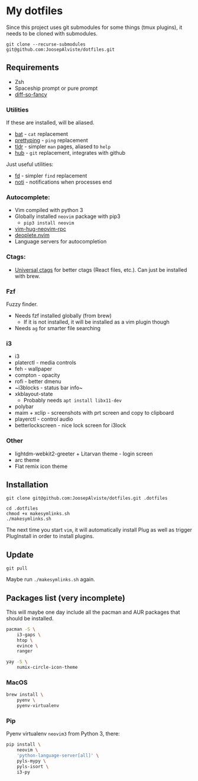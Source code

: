# My dotfiles

Since this project uses git submodules for some things (tmux plugins), it needs
to be cloned with submodules.

```
git clone --recurse-submodules git@github.com:JoosepAlviste/dotfiles.git
```

## Requirements

* Zsh
* Spaceship prompt or pure prompt
* [diff-so-fancy](https://github.com/so-fancy/diff-so-fancy)

### Utilities

If these are installed, will be aliased.

* [bat](https://github.com/sharkdp/bat) - `cat` replacement
* [prettyping](https://github.com/denilsonsa/prettyping) - `ping` replacement
* [tldr](http://tldr.sh/) - simpler `man` pages, aliased to `help`
* [hub](https://github.com/github/hub) - `git` replacement, integrates with github

Just useful utilities:

* [fd](https://github.com/sharkdp/fd/) - simpler `find` replacement
* [noti](https://github.com/variadico/noti) - notifications when processes end

### Autocomplete:

* Vim compiled with python 3
* Globally installed `neovim` package with pip3
    - `pip3 install neovim`
* [vim-hug-neovim-rpc](https://github.com/roxma/vim-hug-neovim-rpc)
* [deoplete.nvim](https://github.com/Shougo/deoplete.nvim)
* Language servers for autocompletion

### Ctags:

* [Universal ctags](https://github.com/universal-ctags/ctags) for better ctags 
(React files, etc.). Can just be installed with brew.

### Fzf

Fuzzy finder.

* Needs fzf installed globally (from brew)
    - If it is not installed, it will be installed as a vim plugin though
* Needs `ag` for smarter file searching

### i3

* i3
* platerctl - media controls
* feh - wallpaper
* compton - opacity
* rofi - better dmenu
* ~i3blocks - status bar info~
* xkblayout-state
    * Probably needs `apt install libx11-dev`
* polybar
* maim + xclip - screenshots with prt screen and copy to clipboard
* playerctl - control audio
* betterlockscreen - nice lock screen for i3lock


### Other

* lightdm-webkit2-greeter + Litarvan theme - login screen
* arc theme
* Flat remix icon theme


## Installation

```
git clone git@github.com:JoosepAlviste/dotfiles.git .dotfiles

cd .dotfiles
chmod +x makesymlinks.sh
./makesymlinks.sh
```

The next time you start `vim`, it will automatically install Plug as well as 
trigger PlugInstall in order to install plugins.

## Update

```
git pull
```

Maybe run `./makesymlinks.sh` again.


## Packages list (very incomplete)

This will maybe one day include all the pacman and AUR packages that should be 
installed.

```bash
pacman -S \
    i3-gaps \
    htop \
    evince \
    ranger
```

```bash
yay -S \
    numix-circle-icon-theme
```


### MacOS

```bash
brew install \
    pyenv \
    pyenv-virtualenv
```


### Pip

Pyenv virtualenv `neovim3` from Python 3, there:

```bash
pip install \
    neovim \
    'python-language-server[all]' \
    pyls-mypy \
    pyls-isort \
    i3-py
```

